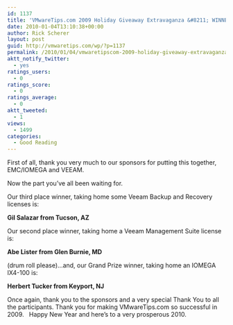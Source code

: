 ```yaml
---
id: 1137
title: 'VMwareTips.com 2009 Holiday Giveaway Extravaganza &#8211; WINNERS'
date: 2010-01-04T13:10:38+00:00
author: Rick Scherer
layout: post
guid: http://vmwaretips.com/wp/?p=1137
permalink: /2010/01/04/vmwaretipscom-2009-holiday-giveaway-extravaganza-winners/
aktt_notify_twitter:
  - yes
ratings_users:
  - 0
ratings_score:
  - 0
ratings_average:
  - 0
aktt_tweeted:
  - 1
views:
  - 1499
categories:
  - Good Reading
---
```

First of all, thank you very much to our sponsors for putting this together, EMC/IOMEGA and VEEAM.

Now the part you&#8217;ve all been waiting for.

Our third place winner, taking home some Veeam Backup and Recovery licenses is:

**Gil Salazar from Tucson, AZ**

Our second place winner, taking home a Veeam Management Suite license is:

**Abe Lister from Glen Burnie, MD**

(drum roll please)&#8230;and, our Grand Prize winner, taking home an IOMEGA IX4-100 is:

**Herbert Tucker from Keyport, NJ**

Once again, thank you to the sponsors and a very special Thank You to all the participants. Thank you for making VMwareTips.com so successful in 2009.   Happy New Year and here&#8217;s to a very prosperous 2010.